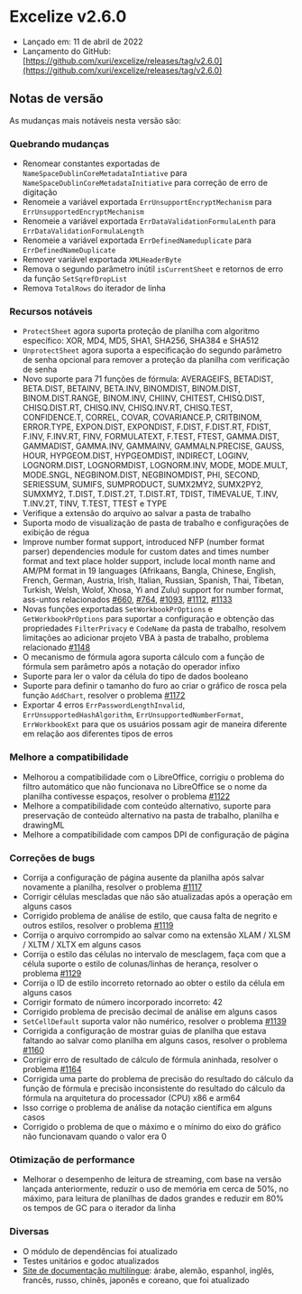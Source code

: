 # Excelize v2.6.0

* Lançado em: 11 de abril de 2022
* Lançamento do GitHub: [https://github.com/xuri/excelize/releases/tag/v2.6.0](https://github.com/xuri/excelize/releases/tag/v2.6.0)

## Notas de versão

As mudanças mais notáveis nesta versão são:

### Quebrando mudanças

* Renomear constantes exportadas de `NameSpaceDublinCoreMetadataIntiative` para `NameSpaceDublinCoreMetadataInitiative` para correção de erro de digitação
* Renomeie a variável exportada `ErrUnsupportEncryptMechanism` para `ErrUnsupportedEncryptMechanism`
* Renomeie a variável exportada `ErrDataValidationFormulaLenth` para `ErrDataValidationFormulaLength`
* Renomeie a variável exportada `ErrDefinedNameduplicate` para `ErrDefinedNameDuplicate`
* Remover variável exportada `XMLHeaderByte`
* Remova o segundo parâmetro inútil `isCurrentSheet` e retornos de erro da função `SetSqrefDropList`
* Remova `TotalRows` do iterador de linha

### Recursos notáveis

* `ProtectSheet` agora suporta proteção de planilha com algoritmo específico: XOR, MD4, MD5, SHA1, SHA256, SHA384 e SHA512
* `UnprotectSheet` agora suporta a especificação do segundo parâmetro de senha opcional para remover a proteção da planilha com verificação de senha
* Novo suporte para 71 funções de fórmula: AVERAGEIFS, BETADIST, BETA.DIST, BETAINV, BETA.INV, BINOMDIST, BINOM.DIST, BINOM.DIST.RANGE, BINOM.INV, CHIINV, CHITEST, CHISQ.DIST, CHISQ.DIST.RT, CHISQ.INV, CHISQ.INV.RT, CHISQ.TEST, CONFIDENCE.T, CORREL, COVAR, COVARIANCE.P, CRITBINOM, ERROR.TYPE, EXPON.DIST, EXPONDIST, F.DIST, F.DIST.RT, FDIST, F.INV, F.INV.RT, FINV, FORMULATEXT, F.TEST, FTEST, GAMMA.DIST, GAMMADIST, GAMMA.INV, GAMMAINV, GAMMALN.PRECISE, GAUSS, HOUR, HYPGEOM.DIST, HYPGEOMDIST, INDIRECT, LOGINV, LOGNORM.DIST, LOGNORMDIST, LOGNORM.INV, MODE, MODE.MULT, MODE.SNGL, NEGBINOM.DIST, NEGBINOMDIST, PHI, SECOND, SERIESSUM, SUMIFS, SUMPRODUCT, SUMX2MY2, SUMX2PY2, SUMXMY2, T.DIST, T.DIST.2T, T.DIST.RT, TDIST, TIMEVALUE, T.INV, T.INV.2T, TINV, T.TEST, TTEST e TYPE
* Verifique a extensão do arquivo ao salvar a pasta de trabalho
* Suporta modo de visualização de pasta de trabalho e configurações de exibição de régua
* Improve number format support, introduced NFP (number format parser) dependencies module for custom dates and times number format and text place holder support, include local month name and AM/PM format in 19 languages (Afrikaans, Bangla, Chinese, English, French, German, Austria, Irish, Italian, Russian, Spanish, Thai, Tibetan, Turkish, Welsh, Wolof, Xhosa, Yi and Zulu) support for number format, ass-untos relacionados [#660](https://github.com/xuri/excelize/issues/660), [#764](https://github.com/xuri/excelize/issues/764), [#1093](https://github.com/xuri/excelize/issues/1093), [#1112](https://github.com/xuri/excelize/issues/1112), [#1133](https://github.com/xuri/excelize/issues/1133)
* Novas funções exportadas `SetWorkbookPrOptions` e `GetWorkbookPrOptions` para suportar a configuração e obtenção das propriedades `FilterPrivacy` e `CodeName` da pasta de trabalho, resolvem limitações ao adicionar projeto VBA à pasta de trabalho, problema relacionado [#1148](https://github.com/xuri/excelize/issues/1148)
* O mecanismo de fórmula agora suporta cálculo com a função de fórmula sem parâmetro após a notação do operador infixo
* Suporte para ler o valor da célula do tipo de dados booleano
* Suporte para definir o tamanho do furo ao criar o gráfico de rosca pela função `AddChart`, resolver o problema [#1172](https://github.com/xuri/excelize/issues/1172)
* Exportar 4 erros `ErrPasswordLengthInvalid`, `ErrUnsupportedHashAlgorithm`, `ErrUnsupportedNumberFormat`, `ErrWorkbookExt` para que os usuários possam agir de maneira diferente em relação aos diferentes tipos de erros

### Melhore a compatibilidade

* Melhorou a compatibilidade com o LibreOffice, corrigiu o problema do filtro automático que não funcionava no LibreOffice se o nome da planilha contivesse espaços, resolver o problema [#1122](https://github.com/xuri/excelize/issues/1122)
* Melhore a compatibilidade com conteúdo alternativo, suporte para preservação de conteúdo alternativo na pasta de trabalho, planilha e drawingML
* Melhore a compatibilidade com campos DPI de configuração de página

### Correções de bugs

* Corrija a configuração de página ausente da planilha após salvar novamente a planilha, resolver o problema [#1117](https://github.com/xuri/excelize/issues/1117)
* Corrigir células mescladas que não são atualizadas após a operação em alguns casos
* Corrigido problema de análise de estilo, que causa falta de negrito e outros estilos, resolver o problema [#1119](https://github.com/xuri/excelize/issues/1119)
* Corrija o arquivo corrompido ao salvar como na extensão XLAM / XLSM / XLTM / XLTX em alguns casos
* Corrija o estilo das células no intervalo de mesclagem, faça com que a célula suporte o estilo de colunas/linhas de herança, resolver o problema [#1129](https://github.com/xuri/excelize/issues/1129)
* Corrija o ID de estilo incorreto retornado ao obter o estilo da célula em alguns casos
* Corrigir formato de número incorporado incorreto: 42
* Corrigido problema de precisão decimal de análise em alguns casos
* `SetCellDefault` suporta valor não numérico, resolver o problema [#1139](https://github.com/xuri/excelize/issues/1139)
* Corrigida a configuração de mostrar guias de planilha que estava faltando ao salvar como planilha em alguns casos, resolver o problema [#1160](https://github.com/xuri/excelize/issues/1160)
* Corrigir erro de resultado de cálculo de fórmula aninhada, resolver o problema [#1164](https://github.com/xuri/excelize/issues/1164)
* Corrigida uma parte do problema de precisão do resultado do cálculo da função de fórmula e precisão inconsistente do resultado do cálculo da fórmula na arquitetura do processador (CPU) x86 e arm64
* Isso corrige o problema de análise da notação científica em alguns casos
* Corrigido o problema de que o máximo e o mínimo do eixo do gráfico não funcionavam quando o valor era 0

### Otimização de performance

* Melhorar o desempenho de leitura de streaming, com base na versão lançada anteriormente, reduzir o uso de memória em cerca de 50%, no máximo, para leitura de planilhas de dados grandes e reduzir em 80% os tempos de GC para o iterador da linha

### Diversas

* O módulo de dependências foi atualizado
* Testes unitários e godoc atualizados
* [Site de documentação multilíngue](https://xuri.me/excelize): árabe, alemão, espanhol, inglês, francês, russo, chinês, japonês e coreano, que foi atualizado
